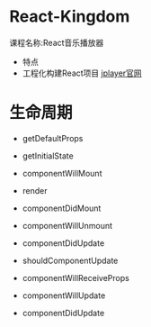 # React-Kingdom
课程名称:React音乐播放器
* 特点
* 工程化构建React项目
[jplayer官网](http://www.jplayer.org/)
# 生命周期
* getDefaultProps
* getInitialState
* componentWillMount
* render

* componentDidMount
* componentWillUnmount
* componentDidUpdate
* shouldComponentUpdate
* componentWillReceiveProps
* componentWillUpdate
* componentDidUpdate
